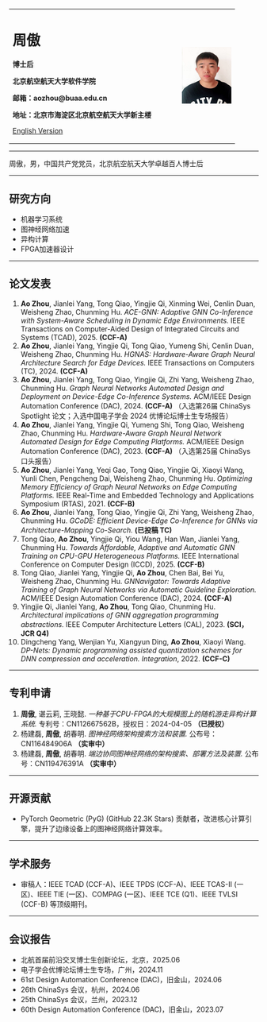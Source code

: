 <div>
<table border="0">
  <tr>
    <td width="75%">
      <h1>周傲</h1>
      <p><b>博士后</b></p>
      <p><b>北京航空航天大学软件学院</b></p>
      <p><b>邮箱：aozhou@buaa.edu.cn</b></p>
      <p><b>地址：北京市海淀区北京航空航天大学新主楼</b></p>
      <p><a href="/index-en.md">English Version</a></p>
    </td>
    <td width="25%">
      <img src="/za.png" width="100%">
    </td>
  </tr>
</table>
</div>

---

周傲，男，中国共产党党员，北京航空航天大学卓越百人博士后

---

## 研究方向
- 机器学习系统  
- 图神经网络加速  
- 异构计算  
- FPGA加速器设计  

---

## 论文发表
1. **Ao Zhou**, Jianlei Yang, Tong Qiao, Yingjie Qi, Xinming Wei, Cenlin Duan, Weisheng Zhao, Chunming Hu. *ACE-GNN: Adaptive GNN Co-Inference with System-Aware Scheduling in Dynamic Edge Environments.* IEEE Transactions on Computer-Aided Design of Integrated Circuits and Systems (TCAD), 2025. **(CCF-A)**  
2. **Ao Zhou**, Jianlei Yang, Yingjie Qi, Tong Qiao, Yumeng Shi, Cenlin Duan, Weisheng Zhao, Chunming Hu. *HGNAS: Hardware-Aware Graph Neural Architecture Search for Edge Devices.* IEEE Transactions on Computers (TC), 2024. **(CCF-A)**  
3. **Ao Zhou**, Jianlei Yang, Tong Qiao, Yingjie Qi, Zhi Yang, Weisheng Zhao, Chunming Hu. *Graph Neural Networks Automated Design and Deployment on Device-Edge Co-Inference Systems.* ACM/IEEE Design Automation Conference (DAC), 2024. **(CCF-A)** （入选第26届 ChinaSys Spotlight 论文；入选中国电子学会 2024 优博论坛博士生专场报告）  
4. **Ao Zhou**, Jianlei Yang, Yingjie Qi, Yumeng Shi, Tong Qiao, Weisheng Zhao, Chunming Hu. *Hardware-Aware Graph Neural Network Automated Design for Edge Computing Platforms.* ACM/IEEE Design Automation Conference (DAC), 2023. **(CCF-A)** （入选第25届 ChinaSys 口头报告）  
5. **Ao Zhou**, Jianlei Yang, Yeqi Gao, Tong Qiao, Yingjie Qi, Xiaoyi Wang, Yunli Chen, Pengcheng Dai, Weisheng Zhao, Chunming Hu. *Optimizing Memory Efficiency of Graph Neural Networks on Edge Computing Platforms.* IEEE Real-Time and Embedded Technology and Applications Symposium (RTAS), 2021. **(CCF-B)**  
6. **Ao Zhou**, Jianlei Yang, Tong Qiao, Yingjie Qi, Zhi Yang, Weisheng Zhao, Chunming Hu. *GCoDE: Efficient Device-Edge Co-Inference for GNNs via Architecture-Mapping Co-Search.* **(已投稿 TC)**  
7. Tong Qiao, **Ao Zhou**, Yingjie Qi, Yiou Wang, Han Wan, Jianlei Yang, Chunming Hu. *Towards Affordable, Adaptive and Automatic GNN Training on CPU-GPU Heterogeneous Platforms.* IEEE International Conference on Computer Design (ICCD), 2025. **(CCF-B)**  
8. Tong Qiao, Jianlei Yang, Yingjie Qi, **Ao Zhou**, Chen Bai, Bei Yu, Weisheng Zhao, Chunming Hu. *GNNavigator: Towards Adaptive Training of Graph Neural Networks via Automatic Guideline Exploration.* ACM/IEEE Design Automation Conference (DAC), 2024. **(CCF-A)**  
9. Yingjie Qi, Jianlei Yang, **Ao Zhou**, Tong Qiao, Chunming Hu. *Architectural implications of GNN aggregation programming abstractions.* IEEE Computer Architecture Letters (CAL), 2023. **(SCI，JCR Q4)**  
10. Dingcheng Yang, Wenjian Yu, Xiangyun Ding, **Ao Zhou**, Xiaoyi Wang. *DP-Nets: Dynamic programming assisted quantization schemes for DNN compression and acceleration.* *Integration*, 2022. **(CCF-C)**  

---

## 专利申请
1. **周傲**, 谌云莉, 王晓懿. *一种基于CPU-FPGA的大规模图上的随机游走异构计算系统.* 专利号：CN112667562B，授权日：2024-04-05 **（已授权）**  
2. 杨建磊, **周傲**, 胡春明. *图神经网络架构搜索方法和装置.* 公布号：CN116484906A **（实审中）**  
3. 杨建磊, **周傲**, 胡春明. *端边协同图神经网络的架构搜索、部署方法及装置.* 公布号：CN119476391A **（实审中）**  

---

## 开源贡献
- PyTorch Geometric (PyG) (GitHub 22.3K Stars) 贡献者，改进核心计算引擎，提升了边缘设备上的图神经网络计算效率。  

---

## 学术服务
- 审稿人：IEEE TCAD (CCF-A)、IEEE TPDS (CCF-A)、IEEE TCAS-II (一区)、IEEE TIE (一区)、COMPAG (一区)、IEEE TCE (Q1)、IEEE TVLSI (CCF-B) 等顶级期刊。  

---

## 会议报告
- 北航首届前沿交叉博士生创新论坛，北京，2025.06  
- 电子学会优博论坛博士生专场，广州，2024.11  
- 61st Design Automation Conference (DAC)，旧金山，2024.06  
- 26th ChinaSys 会议，杭州，2024.06  
- 25th ChinaSys 会议，兰州，2023.12  
- 60th Design Automation Conference (DAC)，旧金山，2023.07  
